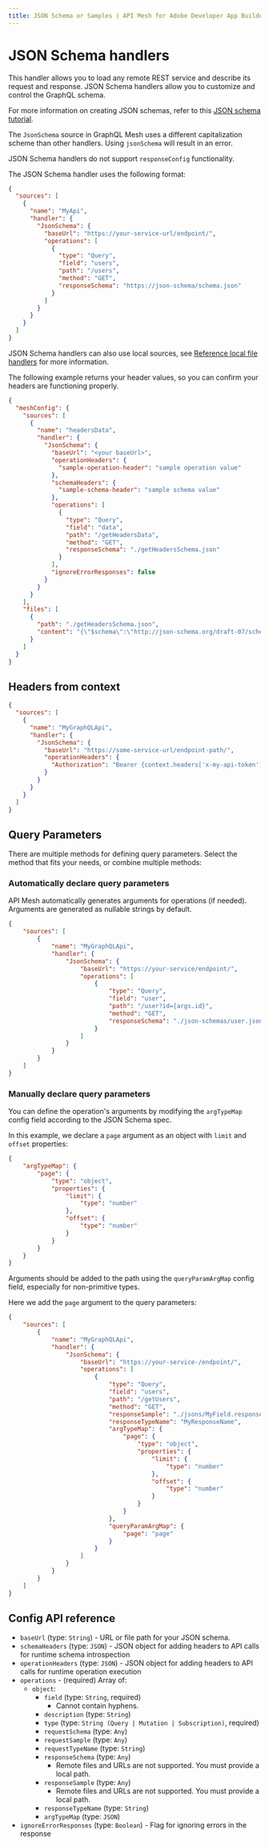 ```yaml
---
title: JSON Schema or Samples | API Mesh for Adobe Developer App Builder
---
```


# JSON Schema handlers

This handler allows you to load any remote REST service and describe its request and response. JSON Schema handlers allow you to customize and control the GraphQL schema.

For more information on creating JSON schemas, refer to this [JSON schema tutorial](https://json-schema.org/learn/getting-started-step-by-step.html).

<InlineAlert variant="warning" slots="text"/>

The `JsonSchema` source in GraphQL Mesh uses a different capitalization scheme than other handlers. Using `jsonSchema` will result in an error.

<InlineAlert variant="info" slots="text"/>

JSON Schema handlers do not support `responseConfig` functionality.

The JSON Schema handler uses the following format:

```json
{
  "sources": [
    {
      "name": "MyApi",
      "handler": {
        "JsonSchema": {
          "baseUrl": "https://your-service-url/endpoint/",
          "operations": [
            {
              "type": "Query",
              "field": "users",
              "path": "/users",
              "method": "GET",
              "responseSchema": "https://json-schema/schema.json"
            }
          ]
        }
      }
    }
  ]
}
```

JSON Schema handlers can also use local sources, see [Reference local file handlers](../handlers/index.md#reference-local-files-in-handlers) for more information.

The following example returns your header values, so you can confirm your headers are functioning properly.

```json
{
  "meshConfig": {
    "sources": [
      {
        "name": "headersData",
        "handler": {
          "JsonSchema": {
            "baseUrl": "<your baseUrl>",
            "operationHeaders": {
              "sample-operation-header": "sample operation value"
            },
            "schemaHeaders": {
              "sample-schema-header": "sample schema value"
            },
            "operations": [
              {
                "type": "Query",
                "field": "data",
                "path": "/getHeadersData",
                "method": "GET",
                "responseSchema": "./getHeadersSchema.json"
              }
            ],
            "ignoreErrorResponses": false
          }
        }
      }
    ],
    "files": [
      {
        "path": "./getHeadersSchema.json",
        "content": "{\"$schema\":\"http://json-schema.org/draft-07/schema#\",\"type\":\"object\",\"required\":[\"headerKeys\",\"headerValues\",\"headers\"],\"properties\":{\"headerKeys\":{\"type\":\"array\",\"items\":{\"type\":\"string\"}},\"headerValues\":{\"type\":\"array\",\"items\":{\"type\":\"string\"}},\"headers\":{\"type\":\"object\"}}}"
      }
    ]
  }
}
```

## Headers from context

```json
{
  "sources": [
    {
      "name": "MyGraphQLApi",
      "handler": {
        "JsonSchema": {
          "baseUrl": "https://some-service-url/endpoint-path/",
          "operationHeaders": {
            "Authorization": "Bearer {context.headers['x-my-api-token']}"
          }
        }
      }
    }
  ]
}
```

<!-- And for `mesh dev` or `mesh start`, you can pass the value using `x-my-graphql-api-token` HTTP header.

### From Environment Variable

```json
{
  "sources": [
    {
      "name": "MyGraphQLApi",
      "handler": {
        "JsonSchema": {
          "baseUrl": "https://some-service-url/endpoint-path/",
          "operationHeaders": {
            "Authorization": "Bearer {env.MY_API_TOKEN}"
          }
        }
      }
    }
  ]
}

### From Arguments

Mesh automatically generates arguments for operations if needed;

```json
{
  "sources": [
    {
      "name": "MyGraphQLApi",
      "handler": {
        "JsonSchema": {
          "baseUrl": "https://some-service-url/endpoint-path/",
          "operations": [
            {
              "type": "Query",
              "field": "user",
              "path": "/user/{args.id}",
              "method": "GET",
              "responseSchema": "./json-schemas/user.json"
            }
          ]
        }
      }
    }
  ]
}
```

This example operation definition will generate a root field with `id: ID` argument, then Mesh will interpolate the expression in `path` to get `id` value from `args`.

### From JSON Samples

Mesh can also load JSON samples from a remote service.
Just add a `json-samples` directory in your project root, and put the JSON samples in there (`responseSample: ./json/MyField.response.json` - Create a new folder like `json`).
By declaring the `responseSample`, you can use the JSON sample in the GraphQL schema.

 `Mesh Sample Example - mesh.json file`

```json
{
  "sources": [
    {
      "name": "MyGraphQLApi",
      "handler": {
        "JsonSchema": {
          "baseUrl": "https://some-service-url/endpoint-path/",
          "operations": [
            {
              "type": "Query",
              "field": "MyField",
              "path": "/MyField?id={args.id}",
              "method": "GET",
              "responseSample": "./json/MyField.response.json",
              "responseTypeName": "MyResponseName",
              "argsTypeMap": {
                "id": "String"
              }
            }
          ]
        }
      }
    }
  ]
}
```

For your `./jsons/MyField.response.json` file, any JSON file can be used.
``` -->

## Query Parameters

There are multiple methods for defining query parameters. Select the method that fits your needs, or combine multiple methods:

### Automatically declare query parameters

API Mesh automatically generates arguments for operations (if needed). Arguments are generated as nullable strings by default.

```json
{
    "sources": [
        {
            "name": "MyGraphQLApi",
            "handler": {
                "JsonSchema": {
                    "baseUrl": "https://your-service/endpoint/",
                    "operations": [
                        {
                            "type": "Query",
                            "field": "user",
                            "path": "/user?id={args.id}",
                            "method": "GET",
                            "responseSchema": "./json-schemas/user.json"
                        }
                    ]
                }
            }
        }
    ]
}
```

### Manually declare query parameters

You can define the operation's arguments by modifying the `argTypeMap` config field according to the JSON Schema spec.

In this example, we declare a `page` argument as an object with `limit` and `offset` properties:

```json
{
    "argTypeMap": {
        "page": {
            "type": "object",
            "properties": {
                "limit": {
                    "type": "number"
                },
                "offset": {
                    "type": "number"
                }
            }
        }
    }
}
```

Arguments should be added to the path using the `queryParamArgMap` config field, especially for non-primitive types.

Here we add the `page` argument to the query parameters:

```json
{
    "sources": [
        {
            "name": "MyGraphQLApi",
            "handler": {
                "JsonSchema": {
                    "baseUrl": "https://your-service-/endpoint/",
                    "operations": [
                        {
                            "type": "Query",
                            "field": "users",
                            "path": "/getUsers",
                            "method": "GET",
                            "responseSample": "./jsons/MyField.response.json",
                            "responseTypeName": "MyResponseName",
                            "argTypeMap": {
                                "page": {
                                    "type": "object",
                                    "properties": {
                                        "limit": {
                                            "type": "number"
                                        },
                                        "offset": {
                                            "type": "number"
                                        }
                                    }
                                }
                            },
                            "queryParamArgMap": {
                                "page": "page"
                            }
                        }
                    ]
                }
            }
        }
    ]
}
```

<!-- ### Global arguments

Query arguments could be defined globally, on the handler level, so they are added to all operations.

In this example, we declare the `limit` parameter with a default value of `10` and an `api_key` with a dynamic value taken from the environment:

```json
{
    "sources": [
        {
            "name": "MyGraphQLApi",
            "handler": {
                "JsonSchema": {
                    "baseUrl": "https://some-service-url/endpoint-path/",
                    "queryParams": {
                        "limit": 10,
                        "api_key": {
                            "env.MY_API_KEY": null
                        }
                    }
                }
            }
        }
    ]
}
```

<InlineAlert variant="info" slots="text"/>

`queryParams` are automatically added to the query. If the argument is defined both on the handler AND operation level, the operation level argument will be used. -->
## Config API reference

-  `baseUrl` (type: `String`) - URL or file path for your JSON schema.
-  `schemaHeaders` (type: `JSON`) - JSON object for adding headers to API calls for runtime schema introspection
-  `operationHeaders` (type: `JSON`) - JSON object for adding headers to API calls for runtime operation execution
-  `operations` - (required) Array of:
   -  `object`:
      -  `field` (type: `String`, required)
         -  Cannot contain hyphens.
      -  `description` (type: `String`)
      -  `type` (type: `String (Query | Mutation | Subscription)`, required)
      -  `requestSchema` (type: `Any`)
      -  `requestSample` (type: `Any`)
      -  `requestTypeName` (type: `String`)
      -  `responseSchema` (type: `Any`)
         -  Remote files and URLs are not supported. You must provide a local path.
      -  `responseSample` (type: `Any`)
         -  Remote files and URLs are not supported. You must provide a local path.
      -  `responseTypeName` (type: `String`)
      -  `argTypeMap` (type: `JSON`)
-  `ignoreErrorResponses` (type: `Boolean`) - Flag for ignoring errors in the response
<!--   
`path` (type: `String`, required)
`method` (type: `String (GET | HEAD | POST | PUT | DELETE | CONNECT | OPTIONS | TRACE | PATCH)`)
`headers` (type: `JSON`)
`binary` (type: `Boolean`) - If true, this operation cannot have requestSchema or requestSample
And the request body will be passed as binary with its mime type
unless you define an explicit Content-Type header
`object`:
    `field` (type: `String`, required)
    `description` (type: `String`)
    `type` (type: `String (Query | Mutation | Subscription)`, required)
    `requestSchema` (type: `Any`)
    `requestSample` (type: `Any`)
    `requestTypeName` (type: `String`)
    `requestBaseBody` (type: `Any`) - This body will be merged with the request body sent with the underlying HTTP request
    `responseSchema` (type: `Any`)
    `responseSample` (type: `Any`)
    `responseTypeName` (type: `String`)
    `argTypeMap` (type: `JSON`)
    `pubsubTopic` (type: `String`, required) 
-->
